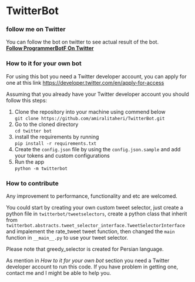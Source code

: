 # TwitterBot

### follow me on Twitter
You can follow the bot on twitter to see actual result of the bot.  
[**Follow ProgrammerBotF On Twitter**](https://twitter.com/ProgrammerBotF) 

### How to it for your own bot
For using this bot you need a Twitter developer account, you can apply for one at this link https://developer.twitter.com/en/apply-for-access

Assuming that you already have your Twitter developer account you should follow this steps:

1. Clone the repository into your machine using commend below  
    ```git clone https://github.com/amiralitaheri/TwitterBot.git``` 
2. Go to the cloned directory  
    ```cd twitter bot```  
3. install the requirements by running   
    ```pip install -r requirements.txt```
4. Create the ```config.json``` file by using the ```config.json.sample``` and add your tokens and custom configurations
5. Run the app  
```python -m twitterbot```

### How to contribute
Any improvement to performance, functionality and etc are welcomed.  

You could start by creating your own custom tweet selector, just create a python file in ```twitterbot/tweetselectors```,
 create a python class that inherit from ```twitterbot.abstracts.tweet_selector_interface.TweetSelectorInterface``` and
 impalement the rate_tweet tweet function, then changed the ```main``` function in ```__main__.py``` to use your tweet selector.

Please note that greedy_selector is created for Persian language. 

As mention in *How to it for your own bot* section you need a Twitter developer account to run this code.
If you have problem in getting one, contact me and I might be able to help you. 
 
